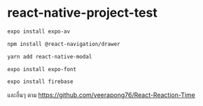 # react-native-project-test
```sh
expo install expo-av
```
```sh
npm install @react-navigation/drawer
```
```sh
yarn add react-native-modal
```
```sh
expo install expo-font
```
```sh
expo install firebase
```
และอื่นๆ ตาม https://github.com/veerapong76/React-Reaction-Time
